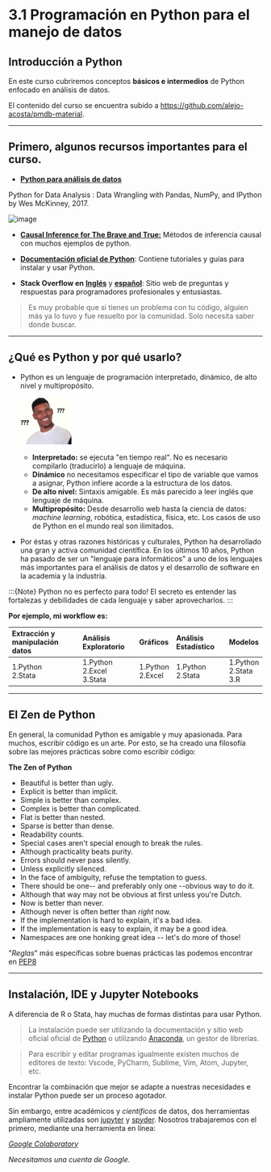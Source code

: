 # 3.1 Programación en Python para el manejo de datos
## Introducción a Python

En este curso cubriremos conceptos **básicos e intermedios** de Python enfocado en análisis de datos.

El contenido del curso se encuentra subido a https://github.com/alejo-acosta/pmdb-material.

---

## Primero, algunos recursos importantes para el curso.
- [**Python para análisis de datos**](https://www.oreilly.com/library/view/python-for-data/9781491957653/)

Python for Data Analysis : Data Wrangling with Pandas, NumPy, and IPython by Wes McKinney, 2017.

   ![image](https://learning.oreilly.com/library/cover/9781491957653/250w/)

- [**Causal Inference for The Brave and True:**](https://matheusfacure.github.io/python-causality-handbook/landing-page.html#) Métodos de inferencia causal con muchos ejemplos de python.
- [**Documentación oficial de Python**](https://docs.python.org/3/): Contiene tutoriales y guías para instalar y usar Python.

- **Stack Overflow en** [**Inglés**](https://stackoverflow.com/questions/tagged/python) y [**español**](https://es.stackoverflow.com/questions/tagged/python): Sitio web de preguntas y respuestas para programadores profesionales y entusiastas.

> Es muy probable que si tienes un problema con tu código, alguien más ya lo tuvo y fue resuelto por la comunidad. Solo necesita saber donde buscar.

---
## ¿Qué es Python y por qué usarlo?
- Python es un lenguaje de programación interpretado, dinámico, de alto nivel y multipropósito. 

     ![image](./images/confused.png)

   - **Interpretado:** se ejecuta "en tiempo real". No es necesario compilarlo (traducirlo) a lenguaje de máquina.
   - **Dinámico** no necesitamos especificar el tipo de variable que vamos a asignar, Python infiere acorde a la estructura de los datos.
   - **De alto nivel:** Sintaxis amigable. Es más parecido a leer inglés que lenguaje de máquina.
   - **Multipropósito:** Desde desarrollo web hasta la ciencia de datos: *machine learning*, robótica, estadística, física, etc. Los casos de uso de Python en el mundo real son ilimitados.
- Por éstas y otras razones históricas y culturales, Python ha desarrollado una gran y activa comunidad científica. En los últimos 10 años, Python ha pasado de ser un "lenguaje para informáticos" a uno de los lenguajes más importantes para el análisis de datos y el desarrollo de software en la academia y la industria.


:::{Note}
Python no es perfecto para todo! El secreto es entender las fortalezas y debilidades de cada lenguaje y saber aprovecharlos.
:::

**Por ejemplo, mi workflow es:**

| Extracción y manipulación datos | Análisis Exploratorio | Gráficos | Análisis Estadístico | Modelos |
|  :---- |  :---- |  :---- |  :---- |  :---- |
| 1.Python <br/> 2.Stata | 1.Python <br/> 2.Excel <br/> 3.Stata | 1.Python <br/> 2.Excel | 1.Python <br/> 2.Stata | 1.Python <br/> 2.Stata <br/> 3.R |


---
## El Zen de Python

En general, la comunidad Python es amigable y muy apasionada. Para muchos, escribir código es un arte. Por esto, se ha creado una filosofía sobre las mejores prácticas sobre como escribir código:

**The Zen of Python**
- Beautiful is better than ugly.
- Explicit is better than implicit.
- Simple is better than complex.
- Complex is better than complicated.
- Flat is better than nested.
- Sparse is better than dense.
- Readability counts.
- Special cases aren't special enough to break the rules.
- Although practicality beats purity.
- Errors should never pass silently.
- Unless explicitly silenced.
- In the face of ambiguity, refuse the temptation to guess.
- There should be one-- and preferably only one --obvious way to do it.
- Although that way may not be obvious at first unless you're Dutch.
- Now is better than never.
- Although never is often better than *right* now.
- If the implementation is hard to explain, it's a bad idea.
- If the implementation is easy to explain, it may be a good idea.
- Namespaces are one honking great idea -- let's do more of those!


"*Reglas*" más específicas sobre buenas prácticas las podemos encontrar en [PEP8](https://www.python.org/dev/peps/pep-0008/)

---
## Instalación, IDE y Jupyter Notebooks
A diferencia de R o Stata, hay muchas de formas distintas para usar Python. 

> La instalación puede ser utilizando la documentación y sitio web oficial oficial de [Python](https://www.python.org/downloads/) o utilizando [Anaconda](https://www.anaconda.com/products/individual), un gestor de librerías.

> Para escribir y editar programas igualmente existen muchos de editores de texto: Vscode, PyCharm, Sublime, Vim, Atom, Jupyter, etc.

Encontrar la combinación que mejor se adapte a nuestras necesidades e instalar Python puede ser un proceso agotador. 

Sin embargo, entre académicos y *científicos* de datos, dos herramientas ampliamente utilizadas son [jupyter](https://jupyter.org/) y [spyder](https://www.spyder-ide.org/). Nosotros trabajaremos con el primero, mediante una herramienta en línea: 

[*Google Colaboratory*](https://colab.research.google.com/)

*Necesitamos una cuenta de Google.*